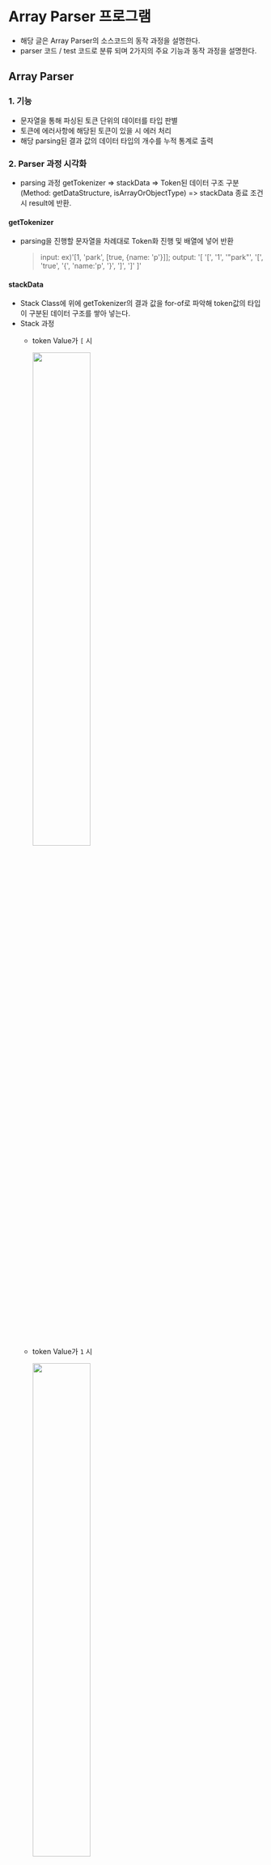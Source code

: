 # Array Parser 프로그램

- 해당 글은 Array Parser의 소스코드의 동작 과정을 설명한다.
- parser 코드 / test 코드로 분류 되며 2가지의 주요 기능과 동작 과정을 설명한다.

## Array Parser
### 1. 기능
- 문자열을 통해 파싱된 토큰 단위의 데이터를 타입 판별
- 토큰에 에러사항에 해당된 토큰이 있을 시 에러 처리
- 해당 parsing된 결과 값의 데이터 타입의 개수를 누적 통계로 출력 

### 2. Parser 과정 시각화 
- parsing 과정
getTokenizer => stackData => Token된 데이터 구조 구분(Method: getDataStructure, isArrayOrObjectType) => stackData 종료 조건시 result에 반환.

#### getTokenizer
- parsing을 진행할 문자열을 차례대로 Token화 진행 및 배열에 넣어 반환
  > input: ex)'[1, 'park', [true, {name: 'p'}]];
  > output: '[ '[', '1', '"park"', '[', 'true', '{', 'name:'p', '}', ']', ']' ]'

#### stackData
- Stack Class에 위에 getTokenizer의 결과 값을 for-of로 파악해 token값의 타입이 구분된 데이터 구조를 쌓아 넣는다.
- Stack 과정 
  - token Value가 `[` 시 

    <img src ="https://github.com/feanar729/javascript-json/blob/STEP9/image/Stack_1.png" width= 50% height=50% />

  - token Value가 `1` 시 

    <img src ="https://github.com/feanar729/javascript-json/blob/STEP9/image/Stack_2.png" width= 50% height=50% />

    <img src ="https://github.com/feanar729/javascript-json/blob/STEP9/image/Stack_3.png" width= 50% height=50% />

  - token Value가 `"park"` 시

    <img src ="https://github.com/feanar729/javascript-json/blob/STEP9/image/Stack_4.png" width= 50% height=50% />

    <img src ="https://github.com/feanar729/javascript-json/blob/STEP9/image/Stack_5.png" width= 50% height=50% />

  - token Value가 `[` 시 

    <img src ="https://github.com/feanar729/javascript-json/blob/STEP9/image/Stack_6.png" width= 50% height=50% />

  - token Value가 `true` 시 

    <img src ="https://github.com/feanar729/javascript-json/blob/STEP9/image/Stack_7.png" width= 50% height=50% />

    <img src ="https://github.com/feanar729/javascript-json/blob/STEP9/image/Stack_8.png" width= 50% height=50% />

  - token Value가 `{` 시 

    <img src ="https://github.com/feanar729/javascript-json/blob/STEP9/image/Stack_9.png" width= 50% height=50% />

  - token Value가 `name:'p'` 시 

    <img src ="https://github.com/feanar729/javascript-json/blob/STEP9/image/Stack_10.png" width= 50% height=50% />

    <img src ="https://github.com/feanar729/javascript-json/blob/STEP9/image/Stack_11.png" width= 50% height=50% />

  - token Value가 `}` 시 

    <img src ="https://github.com/feanar729/javascript-json/blob/STEP9/image/Stack_12.png" width= 50% height=50% />

    <img src ="https://github.com/feanar729/javascript-json/blob/STEP9/image/Stack_13.png" width= 50% height=50% />

  - token Value가 `]` 시

    <img src ="https://github.com/feanar729/javascript-json/blob/STEP9/image/Stack_14.png" width= 50% height=50% />

  - token Value가 `]` 시

    <img src ="https://github.com/feanar729/javascript-json/blob/STEP9/image/Stack_15.png" width= 50% height=50% />

    - 마지막 stack은 비워지고 result에 담겨져 반환 

### 3. 결과물
- Input
```
ex_1) "[1, 'park', [true, {name: 'p'}]]"
ex_2) "[{keyName:'name', value:3213, child:[1,true,false,null,['test']]}]"
```

- Output
- ex_1
  ```
  {
    "type": "ARRAY",
    "value": "ARRAY OBJECT",
    "child": [
      {
        "type": "NUMBER",
        "value": "1",
        "child": []
      },
      {
        "type": "STRING",
        "value": "'park'",
        "child": []
      },
      {
        "type": "ARRAY",
        "value": "ARRAY OBJECT",
        "child": [
          {
            "type": "BOOLEAN",
            "value": true,
            "child": []
          },
          {
            "type": "OBJECT",
            "child": [
              {
                "type": "STRING",
                "key": "name",
                "value": "'p'",
                "child": []
              }
            ]
          }
        ]
      }
    ]
  }
  ARRAY Type: 2개
  OBJECT Type: 1개
  NUMBER Type: 1개
  STRING Type: 2개
  NULL Type: 0개
  BOOLEAN Type: 1개

  배열: 2개 객체: 1개 숫자: 1개 문자: 2개 Boolean: 1개 Null: 0개
  ```
- ex_2
  ```
  {
    "type": "ARRAY",
    "value": "ARRAY OBJECT",
    "child": [
      {
        "type": "OBJECT",
        "child": [
          {
            "type": "STRING",
            "key": "keyName",
            "value": "'name'",
            "child": []
          },
          {
            "type": "NUMBER",
            "key": "value",
            "value": "3213",
            "child": []
          },
          {
            "type": "ARRAY",
            "key": "child",
            "value": "ARRAY OBJECT",
            "child": [
              {
                "type": "NUMBER",
                "value": "1",
                "child": []
              },
              {
                "type": "BOOLEAN",
                "value": true,
                "child": []
              },
              {
                "type": "BOOLEAN",
                "value": false,
                "child": []
              },
              {
                "type": "NULL",
                "value": null,
                "child": []
              },
              {
                "type": "ARRAY",
                "value": "ARRAY OBJECT",
                "child": [
                  {
                    "type": "STRING",
                    "value": "'test'",
                    "child": []
                  }
                ]
              }
            ]
          }
        ]
      }
    ]
  }
  ARRAY Type: 3개
  OBJECT Type: 1개
  NUMBER Type: 2개
  STRING Type: 2개
  NULL Type: 1개
  BOOLEAN Type: 2개

  배열: 3개 객체: 1개 숫자: 2개 문자: 2개 Boolean: 2개 Null: 1개
  ```

### 4. 파일별 기능
#### parser.js
- tokenizing된 데이터의 문자열에 따라 stack에 데이터 타입(=DataStructure) 객체를 쌓음
- DataStructure 구조
  ```
  DataStructure {
    type: 데이터 타입 ex) Array, Object, Primitive Data...
    key: Key가 있을 시 / Key 값
    value: 데이터 값
    child: 비어있을 시 [] / 값이 있다면 child: [ type: .... ] 
  }
  ```
- Class 별 Method
  - Parser 클래스
    - parsingObj
      > 기능 : 문자열 데이터에서 배열, 객체등의 문자열 괄호가 올바르면 `tokenizer & parsing 진행`, 아니면 `ERROR 출력`
      > 반환 : parsing된 결과 값
    - isOpenBrackets
      > 기능 : 열린 괄호 ( '[' , '{' )에 해당 되는 지 판별
      > 반환 : true / false 
    - isCloseBrackets
      > 기능 : 닫힌 괄호 ( ']' , '}' )에 해당 되는 지 판별
      > 반환 : true / false 
    - stackData
      > 기능 : token단위의 열린 괄호와 데이터 발견시 해당 데이터 타입 판별 및 stack에  닫힌 괄호가 나올 때까지 반복 진행
      > 반환 : Stack Class에 쌓인 데이터 값
    - showCalDataType
      > 기능 : parsing 된 결과 값의 데이터 타입별 개수의 누적통계 결과 출력
      > 반환 : 누적 된 데이터 타입 결과 내용
  - Stack 클래스
    - addData
      > 기능 : stack 배열에 DataStructure를 stack에 push 
    - popData
      > 기능 : stack에 쌓인 데이터를 pop하게 함
      > 반환 : pop된 데이터 보유
    - pushChild
      > 기능 : 
      > 1) stack에 child가 있다면 마지막 stack에 쌓인 child에 push 
      > 2) child가 없다면 return 진행
      > 3) DataStructure 객체에서 'type: ARRAY'의 'key'값 `보유시 error` 출력

#### tokenizer.js
- 문자열 데이터를 분석하기 위한 데이터 token화 진행 기능 
- token단위로 나눈 데이터는 배열에 담겨 반환되고 parsing과정으로 넘어감 
- 문자열의 token 구분 및 생성 구분 단위는 ` " `, ` , `, ` [ `, ` { `, ` } `, ` ] `, ` " `로 나뉨
  - ex) '[1,2,'3',true,null]'
  - 결과: `['[', '1', '2', '"3"', 'true', 'null', ']' ]` 

#### checkDataType.js
- tokenizing된 데이터의 타입을 구분 및 DataStructure Class에 기입 반환
- Class 별 Method
  - getDataStructure
    > 기능 : token 값의 데이터 타입을 구분  
    > 반환 : DataStructure의 key / value 반환 => 기본 자료형 token시 : type, value, child / object 타입 token시 getObjKeyValType() Method로 
  - checkPrimitiveDataType
    > 기능 : token의 object value 값에서 기본 자료형의 타입 구분 
    > 반환 : 기본 자료형 타입만 ( String, Number, Null, Boolean ) 반환
  - isArrayOrObjectType
    > 기능 : token 데이터 값이 배열 괄호, 객체 괄호 시 각각의 타입 구분 
    > 반환 : DataStructure - Array, Array Obj / Object Type, child
  - getObjKeyValType
    > 기능 : Key:Value token시 Object 타입의 Key Name과 Value의 데이터 타입(기본자료형, 배열, 객체) 구분, Object DataStructure의 child에 push
    > 반환 : DataStructure - Object Type, child / Key name / value Type, value, child(배열, 객체시)
  - isBooleanType
    > 기능 : Token 값 Boolean Type 구분 
    > 반환 : true / false
  - isStringType
    > 기능 : Token 값 String Type 구분
    > 반환 : true / false
  - isNumberType
    > 기능 : Token 값 Number Type 구분
    > 반환 : true / false
  - isObjKeyValueType
    > 기능 : Token 값 Obj Key:value 구분 ex) name: 'park', first: 1 ....
    > 반환 : true / false
  - isNullType
    > 기능 : Token 값 Null Type 구분
    > 반환 : true / false  

#### error.js
- error 조건에 해당 되는 데이터 발견 시 ERROR 메시지 출력
- Class 별 Method
  - checkBlockError
    > 기능 : 배열과 객체의 열린 닫힘 괄호가 짝지어져 올바르게 되어 있는지 파악
    > 반환 : 조건시 각 괄호가 올바르지 않다는 ERROR 메세지 출력 / 올바르면 true 반환
    - checkArrBracket => 배열 괄호 파악
    - checkObjBracket => 객체 괄호 파악
  - checkNumberError
    > 기능 : 숫자 타입 외에 다른 문자가 있는지 파악
    > 반환 : 조건시 알 수 없는 타입 ERROR 메세지 출력 
  - checkQuotesError
    > 기능 : 문자열 기호가 올바르게 짝지어져 있는지 파악 
    > 반환 : 조건시 올바르지 않은 문자열 ERROR 메세지 출력
  - checkObjKeyError
    > 기능 : key 값에 특수한 기호가 섞여 있는지 파악 
    > 반환 : 조건시 올바르지 않은 Key Name ERROR 메세지 출력
  - checkObjValueError
    > 기능 : Value Token값에 문자열 기호가 없는 value인지 파악  
    > 반환 : 조건시 올바른 문자열이 아니라는 ERROR 메세지 출력 
  - checkExpectedObjToken
    > 기능 : Token 값이 Object `:`이 없는 잘못된 Token값인지 파악  
    > 반환 : 조건시 COLON이 없다는 ERROR 메세지 출력
  - checkArrKeyError
    > 기능 : Array 타입시 Key 값을 보유했는지 파악 
    > 반환 : 조건시 배열에는 Key 값을 설정할 수 없다는 ERROR 메세지 출력

#### count.js
- parsing 된 결과 값의 데이터 타입에 따라 개수 누적 및 통계 출력
- Class 별 Method
  - updateChildTypeCount
    > 기능 : parsing된 결과 값의 child에서 Data Type 파악 및 Type별 개수 누적
  - updateTypeCount
    > 기능 : parsing된 결과 값에서 Data Type 파악 및 Type별 개수 누적
  - printTypeResult
    > 기능 : 누적 된 Data Type 별 개수를 출력
    > 반환 : 누적 된 Data Type 별 수치 문자열 반환

------------------------------------------------------------------------------

## Array Parser Test Code

### 1. 기능
- Array Parser의 주요 기능 단위로 TEST 코드를 제작
- 각각의 기능이 목적에 맞게 올바르게 작동 되는지 test를 진행 일치시 `ok`출력 불일치시 `예상값과 결과값`을 비교
- test함수에 비교된 결과값을 출력
- Error, Parser, PrimitiveData Type 판별, Tokenizer로 구분

### 2. Input / Output
ex) test_error.js
- Input
```
  errorcase = '[[[p, []]]';
  예상결과값 = "정상적으로 종료되지 않은 배열이 있습니다.";
```

- Output
```
- 일치시
  "배열 괄호가 올바르지 않는다면 Error 출력" 
  OK

- 불일치시
 FAIL(targetValue is "정상적으로 종료되지 않은 배열이 있습니다.",
  expectValue is "....")
```

### 3. 파일별 기능 
#### test_error.js
- error 기능이 조건에 맞게 출력 되는지 확인

#### test_parser.js
- 문자열을 넣을시 parsing 된 결과가 목적에 맞게 출력 되는지 확인

#### test_PrimitiveData.js
- 기본자료형 타입 판별 기능이 목적에 맞게 출력 되는지 확인

#### test_Tokenizer.js
- tokenizer 기능이 목적에 맞게 출력 되는지 확인

#### expect.js
- 각 기능을 test_error의 경우 try / catch로 그 외는 각 Class Method에 기능 작동시 결과 값을 설정한 예상 값과 비교. 
- 일치시 `ok` 불일치시 test코드의 `예상값과 결과값`을 함께 출력
- Class Method
  - toEqual
    > 설정된 예상 값과 기능에서 출력된 결과 값이 일치하는지 아닌지 판별하는 기능
    > result: 결과값
    > answer: 설정 된 예상 값